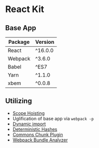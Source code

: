 # React Kit

## Base App

| Package       | Version     |
| ------------- |-------------|
| React         | ^16.0.0     |
| Webpack       | ^3.6.0      |
| Babel         | ^ES7        |
| Yarn          | ^1.1.0      |
| xbem          | ^0.0.8      |

## Utilizing

* [Scope Hoisting](https://github.com/dangodev/webpack-optimize-sample-project/tree/master/1-scope-hoisting)
* Uglification of base app via `webpack -p`
* [Dynamic import](https://github.com/dangodev/webpack-optimize-sample-project/tree/master/3-dynamic-import)
* [Deterministic Hashes](https://github.com/dangodev/webpack-optimize-sample-project/tree/master/4-deterministic-hashes)
* [Commons Chunk Plugin](https://github.com/dangodev/webpack-optimize-sample-project/tree/master/5-commons-chunk)
* [Webpack Bundle Analyzer](https://github.com/dangodev/webpack-optimize-sample-project/tree/master/7-webpack-bundle-analyzer)
#
